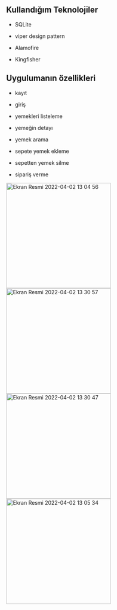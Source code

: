 
## Kullandığım Teknolojiler

* SQLite

* viper design pattern

* Alamofire

* Kingfisher

## Uygulumanın özellikleri

* kayıt

* giriş

* yemekleri listeleme

* yemeğin detayı

* yemek arama

* sepete yemek ekleme

* sepetten yemek silme

* sipariş verme

<img width="280" alt="Ekran Resmi 2022-04-02 13 04 56" src="https://user-images.githubusercontent.com/70530027/161380484-be300314-01d3-41df-a5b9-e776b092896a.png"><img width="280" alt="Ekran Resmi 2022-04-02 13 30 57" src="https://user-images.githubusercontent.com/70530027/161380238-6babac5f-c323-43b6-b9b4-ed008683af16.png"><img width="280" alt="Ekran Resmi 2022-04-02 13 30 47" src="https://user-images.githubusercontent.com/70530027/161380268-c3d07efe-bcab-4a48-814b-e5110d539cca.png">
<img width="280" alt="Ekran Resmi 2022-04-02 13 05 34" src="https://user-images.githubusercontent.com/70530027/161380526-9734b32b-4818-4240-af12-ebb181ffb226.png">
